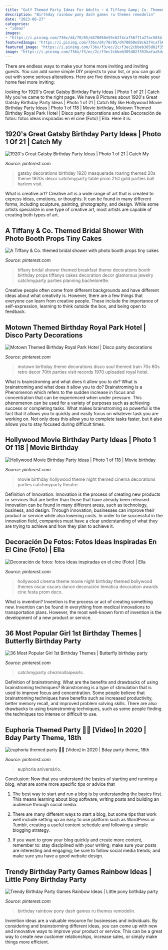 ```yaml
---
title: "Golf Themed Party Ideas For Adults ~ A Tiffany &amp; Co. Themed Bridal Shower With Photo Booth Props Tiny Cakes"
description: "Birthday rainbow pony dash games ru themes remodelin"
date: "2023-06-27"
categories:
- "ideas"
images:
- "https://i.pinimg.com/736x/d4/70/05/d470050e59c62f4caf56f71a27ac5834--motown-party-s-party.jpg"
featuredImage: "https://i.pinimg.com/736x/d4/70/05/d470050e59c62f4caf56f71a27ac5834--motown-party-s-party.jpg"
featured_image: "https://i.pinimg.com/736x/f3/ec/2c/f3ec2cbbeb305d02f352bafaa5d48be4.jpg"
image: "https://i.pinimg.com/736x/f3/ec/2c/f3ec2cbbeb305d02f352bafaa5d48be4.jpg"
---
```



There are endless ways to make your home more inviting and inviting guests. You can add some simple DIY projects to your list, or you can go all out with some serious alterations. Here are five devious ways to make your home feel more inviting: 

	

		
looking for 1920&#039;s Great Gatsby Birthday Party Ideas | Photo 1 of 21 | Catch My you've came to the right page. We have 8 Pictures about 1920&#039;s Great Gatsby Birthday Party Ideas | Photo 1 of 21 | Catch My like Hollywood Movie Birthday Party Ideas | Photo 1 of 118 | Movie birthday, Motown Themed Birthday Royal Park Hotel | Disco party decorations and also Decoración de fotos: fotos ideas inspiradas en el cine (Foto) | Ella. Here it is:
		
    
## 1920&#039;s Great Gatsby Birthday Party Ideas | Photo 1 Of 21 | Catch My

<img loading=lazy src="https://i.pinimg.com/736x/08/9b/0a/089b0a655e83c216a9215c6e91359f2e.jpg" onerror="this.onerror=null;this.src='https://tse3.mm.bing.net/th?id=OIP.UFLaCX6WwXoDs1OgiF_x4AHaLG&amp;pid=15.1';" alt="1920&#039;s Great Gatsby Birthday Party Ideas | Photo 1 of 21 | Catch My">

_Source: pinterest.com_

>gatsby decorations birthday 1920 masquerade roaring themed 20s theme 1920s decor catchmyparty table prom 21st gold parties ball harlem visit. 

	

What is creative art?
Creative art is a wide range of art that is created to express ideas, emotions, or thoughts. It can be found in many different forms, including sculpture, painting, photography, and design. While some artists specialize in one type of creative art, most artists are capable of creating both types of art.

    
## A Tiffany &amp; Co. Themed Bridal Shower With Photo Booth Props Tiny Cakes

<img loading=lazy src="https://i.pinimg.com/736x/e4/49/68/e44968f990189e7a0c96d04a7b0c5d94.jpg" onerror="this.onerror=null;this.src='https://tse4.mm.bing.net/th?id=OIP.VExGdnfKAR--ft2_5pauiwHaOy&amp;pid=15.1';" alt="A Tiffany &amp; Co. themed bridal shower with photo booth props tiny cakes">

_Source: pinterest.com_

>tiffany bridal shower themed breakfast theme decorations booth birthday props tiffanys cakes decoration decor glamorous jewelry catchmyparty parties planning bachelorette. 

	

Creative people often come from different backgrounds and have different ideas about what creativity is. However, there are a few things that everyone can learn from creative people. These include the importance of self-expression, learning to think outside the box, and being open to feedback.

    
## Motown Themed Birthday Royal Park Hotel | Disco Party Decorations

<img loading=lazy src="https://i.pinimg.com/736x/d4/70/05/d470050e59c62f4caf56f71a27ac5834--motown-party-s-party.jpg" onerror="this.onerror=null;this.src='https://tse4.mm.bing.net/th?id=OIP.ZmQid8dMXKsk_4rzFCznywHaJ6&amp;pid=15.1';" alt="Motown Themed Birthday Royal Park Hotel | Disco party decorations">

_Source: pinterest.com_

>motown birthday theme decorations disco soul themed train 70s 60s retro decor 70th parties visit records 1970 uploaded royal hotel. 

	

What is brainstroming and what does it allow you to do?
What is brainstroming and what does it allow you to do? Brainstroming is a Phenomenon which refers to the sudden increase in focus and concentration that can be experienced when under pressure. This phenomenon can be used for a variety of purposes such as achieving success or completing tasks. What makes brainstroming so powerful is the fact that it allows you to quickly and easily focus on whatever task you are working on. Not only does this allow you to complete tasks faster, but it also allows you to stay focused during difficult times.

    
## Hollywood Movie Birthday Party Ideas | Photo 1 Of 118 | Movie Birthday

<img loading=lazy src="https://i.pinimg.com/736x/f3/ec/2c/f3ec2cbbeb305d02f352bafaa5d48be4.jpg" onerror="this.onerror=null;this.src='https://tse2.mm.bing.net/th?id=OIP.AZmi3rW4VdGy_K7xxC3fgQHaLG&amp;pid=15.1';" alt="Hollywood Movie Birthday Party Ideas | Photo 1 of 118 | Movie birthday">

_Source: pinterest.com_

>movie birthday hollywood theme night themed cinema decorations parties catchmyparty theatre. 

	

Definition of Innovation:
Innovation is the process of creating new products or services that are better than those that have already been released. Innovation can be found in many different areas, such as technology, business, and design. Through innovation, businesses can improve their product or service while also lowering costs. In order to be successful in the innovation field, companies must have a clear understanding of what they are trying to achieve and how they plan to achieve it.

    
## Decoración De Fotos: Fotos Ideas Inspiradas En El Cine (Foto) | Ella

<img loading=lazy src="https://i.pinimg.com/736x/ae/27/30/ae27305add7f210ad2e6286c524d0bd3.jpg" onerror="this.onerror=null;this.src='https://tse1.mm.bing.net/th?id=OIP.G9gNgm8S5IZu4kKSkzRCWAHaNK&amp;pid=15.1';" alt="Decoración de fotos: fotos ideas inspiradas en el cine (Foto) | Ella">

_Source: pinterest.com_

>hollywood cinema theme movie night birthday themed bollywood themes oscar oscars dance decoración tematica decoration awards cine festa prom deco. 

	

What is invention?
Invention is the process or act of creating something new. Invention can be found in everything from medical innovations to transportation plans. However, the most well-known form of invention is the development of a new product or service.

    
## 36 Most Popular Girl 1st Birthday Themes | Butterfly Birthday Party

<img loading=lazy src="https://i.pinimg.com/736x/3a/6e/c4/3a6ec4a8bc66beb9bc56713f850b4978.jpg" onerror="this.onerror=null;this.src='https://tse4.mm.bing.net/th?id=OIP.Xf5o_dig5COwJX_KBmvSmgHaLH&amp;pid=15.1';" alt="36 Most Popular Girl 1st Birthday Themes | Butterfly birthday party">

_Source: pinterest.com_

>catchmyparty chezmaitaipearls. 

	

Definition of brainstroming: What are the benefits and drawbacks of using brainstroming techniques?
Brainstroming is a type of stimulation that is used to improve focus and concentration. Some people believe that brainstroming techniques have benefits such as increased productivity, better memory recall, and improved problem solving skills. There are also drawbacks to using brainstroming techniques, such as some people finding the techniques too intense or difficult to use.

    
## Euphoria Themed Party 🤩🤩 [Video] In 2020 | Bday Party Theme, 18th

<img loading=lazy src="https://i.pinimg.com/736x/09/26/1c/09261cf57835b2eec58c1daeed68ea4c.jpg" onerror="this.onerror=null;this.src='https://tse2.mm.bing.net/th?id=OIP.IeIxjGmkgDOEIRVBHDPh9AHaNK&amp;pid=15.1';" alt="euphoria themed party 🤩🤩 [Video] in 2020 | Bday party theme, 18th">

_Source: pinterest.com_

>euphoria aniversário. 

	

Conclusion: Now that you understand the basics of starting and running a blog, what are some more specific tips or advice that
1. The best way to start and run a blog is by understanding the basics first. This means learning about blog software, writing posts and building an audience through social media.
2. There are many different ways to start a blog, but some tips that work well include setting up an easy to use platform such as WordPress or Tumblr, creating a useful content schedule and following a simple blogging strategy.

3. If you want to grow your blog quickly and create more content, remember to: stay disciplined with your writing; make sure your posts are interesting and engaging; be sure to follow social media trends; and make sure you have a good website design.

    
## Trendy Birthday Party Games Rainbow Ideas | Little Pony Birthday Party

<img loading=lazy src="https://i.pinimg.com/736x/25/08/e7/2508e7deed428381c5c90620f59703b9.jpg" onerror="this.onerror=null;this.src='https://tse2.mm.bing.net/th?id=OIP.bOZuH6bVn1IxK9RTdX_qwgAAAA&amp;pid=15.1';" alt="Trendy Birthday Party Games Rainbow Ideas | Little pony birthday party">

_Source: pinterest.com_

>birthday rainbow pony dash games ru themes remodelin. 

	

Invention ideas are a valuable resource for businesses and individuals. By considering and brainstorming different ideas, you can come up with new and innovative ways to improve your product or service. This can be a great way to create new customer relationships, increase sales, or simply make things more efficient.

